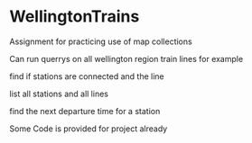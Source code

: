 # WellingtonTrains
Assignment for practicing use of map collections

Can run querrys on all wellington region train lines 
for example 

find if stations are connected and the line

list all stations and all lines

find the next departure time for a station


Some Code is provided for project already
